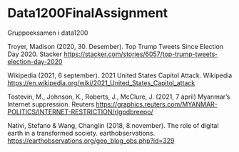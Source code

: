 # Data1200FinalAssignment

Gruppeeksamen i data1200

<!--Kilder-->

Troyer, Madison (2020, 30. Desember). Top Trump Tweets Since Election Day 2020. Stacker https://stacker.com/stories/6057/top-trump-tweets-election-day-2020

Wikipedia (2021, 6 september). 2021 United States Capitol Attack. Wikipedia https://en.wikipedia.org/wiki/2021_United_States_Capitol_attack

Tostevin, M., Johnson, K., Roberts, J., McClure, J. (2021, 7 april) Myanmar’s Internet suppression. Reuters https://graphics.reuters.com/MYANMAR-POLITICS/INTERNET-RESTRICTION/rlgpdbreepo/

<!--BildeKilder-->

Nativi, Stefano & Wang, Changlin (2018, 8.november). The role of digital earth in a transformed society. earthobservations. https://earthobservations.org/geo_blog_obs.php?id=329
